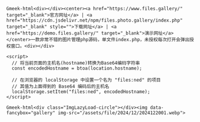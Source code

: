 `Gmeek-html<div></div><center><a href="https://www.files.gallery/" target="_blank">官方网址</a> | <a href="https://cdn.jsdelivr.net/npm/files.photo.gallery/index.php" target="_blank" style="">下载网址</a> | <a href="https://demo.files.gallery/" target="_blank">演示网址</a></center>一款非常不错的图片管理php源码，单文件index.php，未授权每次打开会弹出授权窗口。<div></div>`

```
<script>
  // 将当前页面的主机名(hostname)转换为Base64编码字符串
  const encodedHostname = btoa(location.hostname);
  
  // 在浏览器的 localStorage 中设置一个名为 "files:ned" 的项目
  // 其值为上面得到的 Base64 编码后的主机名
  localStorage.setItem("files:ned", encodedHostname);
</script>
```

`Gmeek-html<div class="ImgLazyLoad-circle"></div><img data-fancybox="gallery" img-src="/assets/file/2024/12/2024122001.webp">`